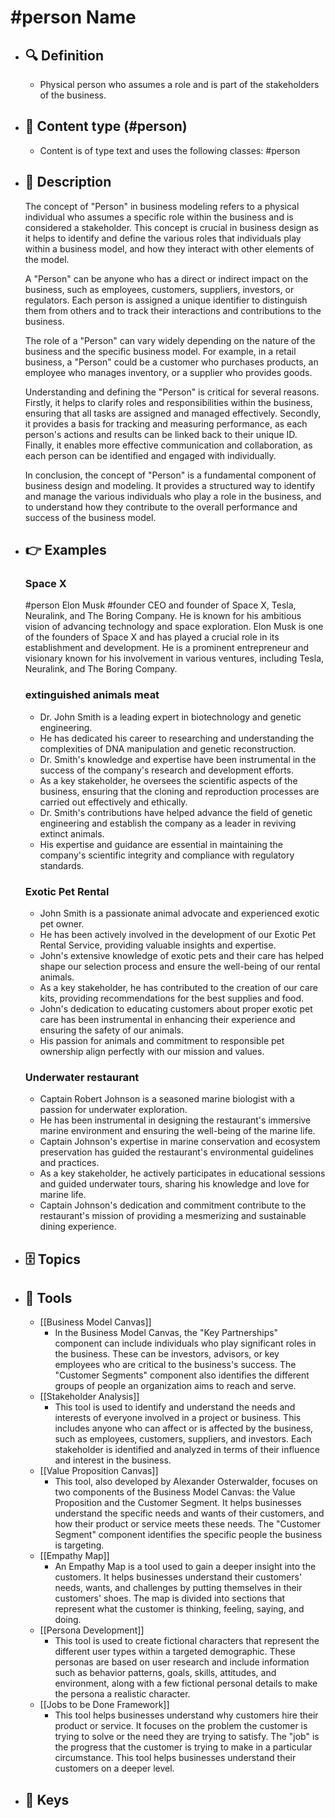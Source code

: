 # #person Name
- ## 🔍 Definition
  - Physical person who assumes a role and is part of the stakeholders of the business.
- ## 📰 Content type (#person)
  - Content is of type text and uses the following classes: #person

- ## 📖 Description
  The concept of "Person" in business modeling refers to a physical individual who assumes a specific role within the business and is considered a stakeholder. This concept is crucial in business design as it helps to identify and define the various roles that individuals play within a business model, and how they interact with other elements of the model.
  
  A "Person" can be anyone who has a direct or indirect impact on the business, such as employees, customers, suppliers, investors, or regulators. Each person is assigned a unique identifier to distinguish them from others and to track their interactions and contributions to the business.
  
  The role of a "Person" can vary widely depending on the nature of the business and the specific business model. For example, in a retail business, a "Person" could be a customer who purchases products, an employee who manages inventory, or a supplier who provides goods.
  
  Understanding and defining the "Person" is critical for several reasons. Firstly, it helps to clarify roles and responsibilities within the business, ensuring that all tasks are assigned and managed effectively. Secondly, it provides a basis for tracking and measuring performance, as each person's actions and results can be linked back to their unique ID. Finally, it enables more effective communication and collaboration, as each person can be identified and engaged with individually.
  
  In conclusion, the concept of "Person" is a fundamental component of business design and modeling. It provides a structured way to identify and manage the various individuals who play a role in the business, and to understand how they contribute to the overall performance and success of the business model.
- ## 👉 Examples
  ### Space X
  #person Elon Musk #founder
  CEO and founder of Space X, Tesla, Neuralink, and The Boring Company. He is known for his ambitious vision of advancing technology and space exploration.
  Elon Musk is one of the founders of Space X and has played a crucial role in its establishment and development.
  He is a prominent entrepreneur and visionary known for his involvement in various ventures, including Tesla, Neuralink, and The Boring Company.
  ### 
  
  ### extinguished animals meat
  - Dr. John Smith is a leading expert in biotechnology and genetic engineering.
  - He has dedicated his career to researching and understanding the complexities of DNA manipulation and genetic reconstruction.
  - Dr. Smith's knowledge and expertise have been instrumental in the success of the company's research and development efforts.
  - As a key stakeholder, he oversees the scientific aspects of the business, ensuring that the cloning and reproduction processes are carried out effectively and ethically.
  - Dr. Smith's contributions have helped advance the field of genetic engineering and establish the company as a leader in reviving extinct animals.
  - His expertise and guidance are essential in maintaining the company's scientific integrity and compliance with regulatory standards.
  ### Exotic Pet Rental
  - John Smith is a passionate animal advocate and experienced exotic pet owner.
  - He has been actively involved in the development of our Exotic Pet Rental Service, providing valuable insights and expertise.
  - John's extensive knowledge of exotic pets and their care has helped shape our selection process and ensure the well-being of our rental animals.
  - As a key stakeholder, he has contributed to the creation of our care kits, providing recommendations for the best supplies and food.
  - John's dedication to educating customers about proper exotic pet care has been instrumental in enhancing their experience and ensuring the safety of our animals.
  - His passion for animals and commitment to responsible pet ownership align perfectly with our mission and values.
  ### Underwater restaurant
  - Captain Robert Johnson is a seasoned marine biologist with a passion for underwater exploration.
  - He has been instrumental in designing the restaurant's immersive marine environment and ensuring the well-being of the marine life.
  - Captain Johnson's expertise in marine conservation and ecosystem preservation has guided the restaurant's environmental guidelines and practices.
  - As a key stakeholder, he actively participates in educational sessions and guided underwater tours, sharing his knowledge and love for marine life.
  - Captain Johnson's dedication and commitment contribute to the restaurant's mission of providing a mesmerizing and sustainable dining experience.
- ## 🗄️ Topics
  
- ## 🧰 Tools
  - [[Business Model Canvas]]
    - In the Business Model Canvas, the "Key Partnerships" component can include individuals who play significant roles in the business. These can be investors, advisors, or key employees who are critical to the business's success. The "Customer Segments" component also identifies the different groups of people an organization aims to reach and serve.
  - [[Stakeholder Analysis]]
    - This tool is used to identify and understand the needs and interests of everyone involved in a project or business. This includes anyone who can affect or is affected by the business, such as employees, customers, suppliers, and investors. Each stakeholder is identified and analyzed in terms of their influence and interest in the business.
  - [[Value Proposition Canvas]]
    - This tool, also developed by Alexander Osterwalder, focuses on two components of the Business Model Canvas: the Value Proposition and the Customer Segment. It helps businesses understand the specific needs and wants of their customers, and how their product or service meets these needs. The "Customer Segment" component identifies the specific people the business is targeting.
  - [[Empathy Map]]
    - An Empathy Map is a tool used to gain a deeper insight into the customers. It helps businesses understand their customers' needs, wants, and challenges by putting themselves in their customers' shoes. The map is divided into sections that represent what the customer is thinking, feeling, saying, and doing.
  - [[Persona Development]]
    - This tool is used to create fictional characters that represent the different user types within a targeted demographic. These personas are based on user research and include information such as behavior patterns, goals, skills, attitudes, and environment, along with a few fictional personal details to make the persona a realistic character.
  - [[Jobs to be Done Framework]]
    - This tool helps businesses understand why customers hire their product or service. It focuses on the problem the customer is trying to solve or the need they are trying to satisfy. The "job" is the progress that the customer is trying to make in a particular circumstance. This tool helps businesses understand their customers on a deeper level.
- ## 🔑 Keys
  
